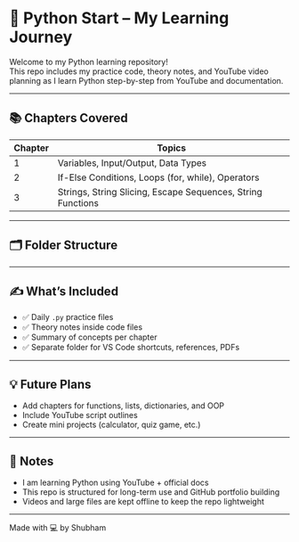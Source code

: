 # 📘 Python Start – My Learning Journey

Welcome to my Python learning repository!  
This repo includes my practice code, theory notes, and YouTube video planning as I learn Python step-by-step from YouTube and documentation.

---

## 📚 Chapters Covered

| Chapter | Topics |
|---------|--------|
| 1       | Variables, Input/Output, Data Types |
| 2       | If-Else Conditions, Loops (for, while), Operators |
| 3       | Strings, String Slicing, Escape Sequences, String Functions |

---

## 🗂️ Folder Structure


---

## ✍️ What’s Included

- ✅ Daily `.py` practice files
- ✅ Theory notes inside code files
- ✅ Summary of concepts per chapter
- ✅ Separate folder for VS Code shortcuts, references, PDFs

---

## 💡 Future Plans

- Add chapters for functions, lists, dictionaries, and OOP
- Include YouTube script outlines
- Create mini projects (calculator, quiz game, etc.)

---

## 🔗 Notes

- I am learning Python using YouTube + official docs
- This repo is structured for long-term use and GitHub portfolio building
- Videos and large files are kept offline to keep the repo lightweight

---

Made with 💻 by Shubham
